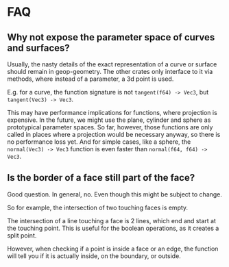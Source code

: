 # FAQ

## Why not expose the parameter space of curves and surfaces?

Usually, the nasty details of the exact representation of a curve or surface should remain in geop-geometry. The other crates only interface to it via methods, where instead of a parameter, a 3d point is used.

E.g. for a curve, the function signature is not `tangent(f64) -> Vec3`, but `tangent(Vec3) -> Vec3`.

This may have performance implications for functions, where projection is expensive. In the future, we might use the plane, cylinder and sphere as prototypical parameter spaces. So far, however, those functions are only called in places where a projection would be necessary anyway, so there is no performance loss yet. And for simple cases, like a sphere, the `normal(Vec3) -> Vec3` function is even faster than `normal(f64, f64) -> Vec3`.

## Is the border of a face still part of the face?

Good question. In general, no. Even though this might be subject to change.

So for example, the intersection of two touching faces is empty.

The intersection of a line touching a face is 2 lines, which end and start at the touching point. This is useful for the boolean operations, as it creates a split point.

However, when checking if a point is inside a face or an edge, the function will tell you if it is actually inside, on the boundary, or outside.

